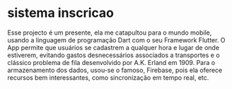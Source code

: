 # sistema inscricao

Esse projecto é um presente, ela me catapultou para o mundo mobile, usando a linguagem de programação Dart com o seu Framework Flutter.
O App permite que usuários se cadastrem a qualquer hora e lugar de onde estiverem, evitando gastos desnecessários associados a transportes e o clássico problema de fila 
desenvolvido por A.K. Erland em 1909.
Para o armazenamento dos dados, usou-se o famoso, Firebase, pois ela oferece recursos bem interessantes, como sincronização em tempo real, etc.




